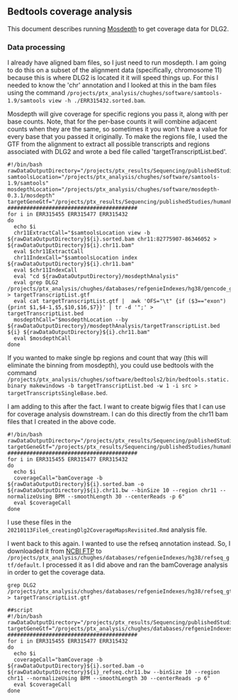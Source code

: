 ## Bedtools coverage analysis

This document describes running [Mosdepth](https://github.com/brentp/mosdepth) to get coverage data for DLG2. 

### Data processing

I already have aligned bam files, so I just need to run mosdepth. I am going to do this on a subset of the alignment data (specifically, chromosome 11) because this is where DLG2 is located it it will speed things up. For this I needed to know the 'chr' annotation and I looked at this in the bam files using the command `/projects/ptx_analysis/chughes/software/samtools-1.9/samtools view -h ./ERR315432.sorted.bam`.

Mosdepth will give coverage for specific regions you pass it, along with per base counts. Note, that for the per-base counts it will combine adjacent counts when they are the same, so sometimes it you won't have a value for every base that you passed it originally. To make the regions file, I used the GTF from the alignment to extract all possible transcripts and regions associated with DLG2 and wrote a bed file called 'targetTranscriptList.bed'. 



```shell
#!/bin/bash
rawDataOutputDirectory="/projects/ptx_results/Sequencing/publishedStudies/humanProteinAtlasRnaSequencingData/starResults/"
samtoolsLocation="/projects/ptx_analysis/chughes/software/samtools-1.9/samtools"
mosdepthLocation="/projects/ptx_analysis/chughes/software/mosdepth-0.3.1/mosdepth"
targetGeneGtf="/projects/ptx_results/Sequencing/publishedStudies/humanProteinAtlasRnaSequencingData/starResults/targetTranscriptList.gtf"
#########################################
for i in ERR315455 ERR315477 ERR315432
do
  echo $i
  chr11ExtractCall="$samtoolsLocation view -b ${rawDataOutputDirectory}${i}.sorted.bam chr11:82775907-86346052 > ${rawDataOutputDirectory}${i}.chr11.bam"
  eval $chr11ExtractCall
  chr11IndexCall="$samtoolsLocation index ${rawDataOutputDirectory}${i}.chr11.bam"
  eval $chr11IndexCall
  eval "cd ${rawDataOutputDirectory}/mosdepthAnalysis"
  eval grep DLG2 /projects/ptx_analysis/chughes/databases/refgenieIndexes/hg38/gencode_gtf/default/hg38.gtf > targetTranscriptList.gtf
  eval cat targetTranscriptList.gtf |  awk 'OFS="\t" {if ($3=="exon") {print $1,$4-1,$5,$10,$16,$7}}' | tr -d '";' > targetTranscriptList.bed
  mosdepthCall="$mosdepthLocation --by ${rawDataOutputDirectory}/mosdepthAnalysis/targetTranscriptList.bed ${i} ${rawDataOutputDirectory}${i}.chr11.bam"
  eval $mosdepthCall
done
```

If you wanted to make single bp regions and count that way (this will eliminate the binning from mosdepth), you could use bedtools with the command `/projects/ptx_analysis/chughes/software/bedtools2/bin/bedtools.static.binary makewindows -b targetTranscriptList.bed -w 1 -i src > targetTranscriptsSingleBase.bed`. 

I am adding to this after the fact. I want to create bigwig files that I can use for coverage analysis downstream. I can do this directly from the chr11 bam files that I created in the above code.

```shell
#!/bin/bash
rawDataOutputDirectory="/projects/ptx_results/Sequencing/publishedStudies/humanProteinAtlasRnaSequencingData/starResults/"
targetGeneGtf="/projects/ptx_results/Sequencing/publishedStudies/humanProteinAtlasRnaSequencingData/starResults/targetTranscriptList.gtf"
#########################################
for i in ERR315455 ERR315477 ERR315432
do
  echo $i
  coverageCall="bamCoverage -b ${rawDataOutputDirectory}${i}.sorted.bam -o ${rawDataOutputDirectory}${i}.chr11.bw --binSize 10 --region chr11 --normalizeUsing BPM --smoothLength 30 --centerReads -p 6"
  eval $coverageCall
done
```

I use these files in the `20210113File6_creatingDlg2CoverageMapsRevisited.Rmd` analysis file.

I went back to this again. I wanted to use the refseq annotation instead. So, I downloaded it from [NCBI FTP](ftp://ftp.ncbi.nlm.nih.gov/refseq/H_sapiens/annotation/GRCh38_latest/refseq_identifiers/) to `/projects/ptx_analysis/chughes/databases/refgenieIndexes/hg38/refseq_gtf/default`. I processed it as I did above and ran the bamCoverage analysis in order to get the coverage data.


```shell
grep DLG2 /projects/ptx_analysis/chughes/databases/refgenieIndexes/hg38/refseq_gtf/default/GRCh38_latest_genomic_20210202.gtf > targetTranscriptList.gtf

##script
#!/bin/bash
rawDataOutputDirectory="/projects/ptx_results/Sequencing/publishedStudies/humanProteinAtlasRnaSequencingData/starResults/"
targetGeneGtf="/projects/ptx_analysis/chughes/databases/refgenieIndexes/hg38/refseq_gtf/default/targetTranscriptList.gtf"
#########################################
for i in ERR315455 ERR315477 ERR315432
do
  echo $i
  coverageCall="bamCoverage -b ${rawDataOutputDirectory}${i}.sorted.bam -o ${rawDataOutputDirectory}${i}_refseq.chr11.bw --binSize 10 --region chr11 --normalizeUsing BPM --smoothLength 30 --centerReads -p 6"
  eval $coverageCall
done
```

